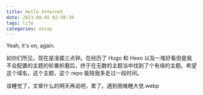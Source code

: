 ```yaml
---
title: Hello Internet
date: 2023-08-05 02:58:39
tags: life
categories: essay
---
```


Yeah, it's on, again.

<!--more-->

如你们所见，现在是凌晨三点钟。在经历了 Hugo 和 Hexo 以及一堆好看但是我不会配置的主题的轮番折磨后，终于在无数的主题当中找到了个有缘的主题。希望这个域名，这个主题，这个 repo 能陪我多走过一段时间。

该睡觉了，文章什么的明天再说吧，累了。遇到困难睡大觉.webp